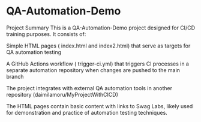 # QA-Automation-Demo

Project Summary
This is a QA-Automation-Demo project designed for CI/CD training purposes. It consists of:

Simple HTML pages ( index.html and  index2.html) that serve as targets for QA automation testing

A GitHub Actions workflow ( trigger-ci.yml) that triggers CI processes in a separate automation repository when changes are pushed to the main branch

The project integrates with external QA automation tools in another repository (daimilamoru/MyProjectWithCICD)

The HTML pages contain basic content with links to Swag Labs, likely used for demonstration and practice of automation testing techniques.


